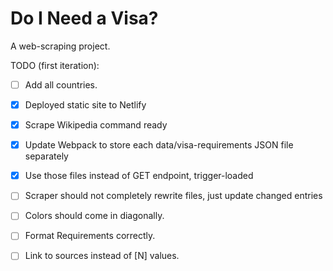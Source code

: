 # Do I Need a Visa?
A web-scraping project.

TODO (first iteration):
- [ ] Add all countries.
- [X] Deployed static site to Netlify
- [X] Scrape Wikipedia command ready
- [X] Update Webpack to store each data/visa-requirements JSON file separately
- [X] Use those files instead of GET endpoint, trigger-loaded
- [ ] Scraper should not completely rewrite files, just update changed entries
- [ ] Colors should come in diagonally.
- [ ] Format Requirements correctly.
- [ ] Link to sources instead of [N] values.

